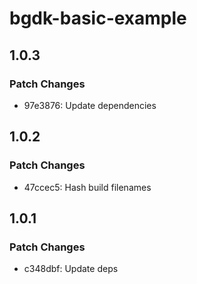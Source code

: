 # bgdk-basic-example

## 1.0.3

### Patch Changes

- 97e3876: Update dependencies

## 1.0.2

### Patch Changes

- 47ccec5: Hash build filenames

## 1.0.1

### Patch Changes

- c348dbf: Update deps
